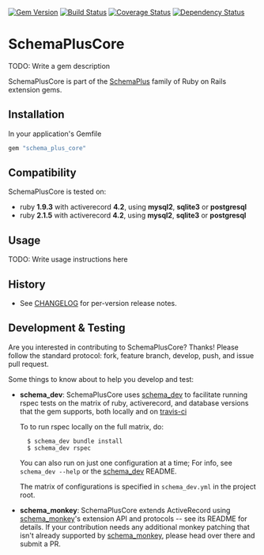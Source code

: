 [![Gem Version](https://badge.fury.io/rb/schema_plus_core.svg)](http://badge.fury.io/rb/schema_plus_core)
[![Build Status](https://secure.travis-ci.org/SchemaPlus/schema_plus_core.svg)](http://travis-ci.org/SchemaPlus/schema_plus_core)
[![Coverage Status](https://img.shields.io/coveralls/SchemaPlus/schema_plus_core.svg)](https://coveralls.io/r/SchemaPlus/schema_plus_core)
[![Dependency Status](https://gemnasium.com/lomba/schema_plus_core.svg)](https://gemnasium.com/SchemaPlus/schema_plus_core)

# SchemaPlusCore

TODO: Write a gem description

SchemaPlusCore is part of the [SchemaPlus](https://github.com/SchemaPlus/) family of Ruby on Rails extension gems.

## Installation

In your application's Gemfile

```ruby
gem "schema_plus_core"
```
## Compatibility

SchemaPlusCore is tested on:

<!-- SCHEMA_DEV: MATRIX - begin -->
<!-- These lines are auto-generated by schema_dev based on schema_dev.yml -->
* ruby **1.9.3** with activerecord **4.2**, using **mysql2**, **sqlite3** or **postgresql**
* ruby **2.1.5** with activerecord **4.2**, using **mysql2**, **sqlite3** or **postgresql**

<!-- SCHEMA_DEV: MATRIX - end -->

## Usage

TODO: Write usage instructions here

## History

*   See [CHANGELOG](CHANGELOG.md) for per-version release notes.

## Development & Testing

Are you interested in contributing to SchemaPlusCore?  Thanks!  Please follow the standard protocol: fork, feature branch, develop, push, and issue pull request.

Some things to know about to help you develop and test:

* **schema_dev**:  SchemaPlusCore uses [schema_dev](https://github.com/SchemaPlus/schema_dev) to
  facilitate running rspec tests on the matrix of ruby, activerecord, and database
  versions that the gem supports, both locally and on
  [travis-ci](http://travis-ci.org/SchemaPlus/schema_plus_core)

  To to run rspec locally on the full matrix, do:

        $ schema_dev bundle install
        $ schema_dev rspec

  You can also run on just one configuration at a time;  For info, see `schema_dev --help` or the [schema_dev](https://github.com/SchemaPlus/schema_dev) README.

  The matrix of configurations is specified in `schema_dev.yml` in
  the project root.

* **schema_monkey**: SchemaPlusCore extends ActiveRecord using
  [schema_monkey](https://github.com/SchemaPlus/schema_monkey)'s extension API and protocols -- see its README for details.  If your contribution needs any additional monkey patching that isn't already supported by [schema_monkey](https://github.com/SchemaPlus/schema_monkey), please head over there and submit a PR.
